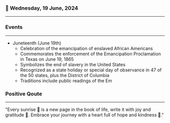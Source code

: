 ### 📅 Wednesday, 19 June, 2024
------
### Events
------
- Juneteenth (June 19th)
  - Celebration of the emancipation of enslaved African Americans
  - Commemorates the enforcement of the Emancipation Proclamation in Texas on June 19, 1865
  - Symbolizes the end of slavery in the United States
  - Recognized as a state holiday or special day of observance in 47 of the 50 states, plus the District of Columbia
  - Traditions include public readings of the Em
### Positive Qoute
------
"Every sunrise 🌅 is a new page in the book of life, write it with joy and gratitude 🙏. Embrace your journey with a heart full of hope and kindness 💖."
